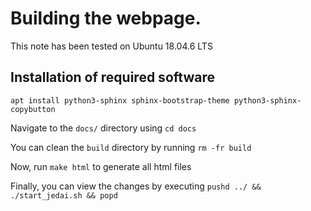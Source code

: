 # Building the webpage.

This note has been tested on Ubuntu 18.04.6 LTS

## Installation of required software

```
apt install python3-sphinx sphinx-bootstrap-theme python3-sphinx-copybutton
```

Navigate to the `docs/` directory using `cd docs`

You can clean the `build` directory by running `rm -fr build`

Now, run `make html` to generate all html files

Finally, you can view the changes by executing `pushd ../ && ./start_jedai.sh && popd`
